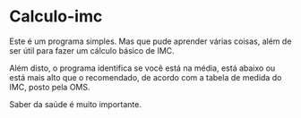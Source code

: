 # Calculo-imc
Este é um programa simples. Mas que pude aprender várias coisas, além de ser útil para fazer um cálculo básico de IMC. 

Além disto, o programa identifica se você está na média, está abaixo ou está mais alto que o recomendado, de acordo com a tabela de medida do IMC, posto pela OMS.

Saber da saúde é muito importante. 

